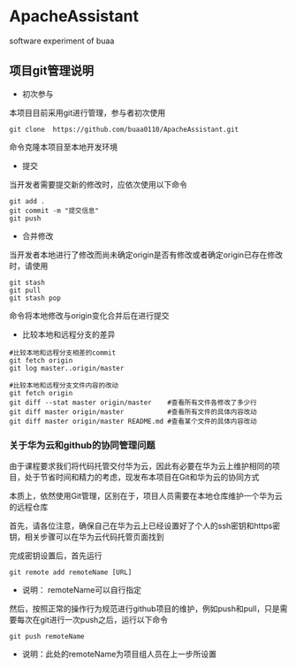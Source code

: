 # ApacheAssistant
software experiment of buaa

## 项目git管理说明

+ 初次参与

本项目目前采用git进行管理，参与者初次使用

    git clone  https://github.com/buaa0110/ApacheAssistant.git

命令克隆本项目至本地开发环境

+ 提交

当开发者需要提交新的修改时，应依次使用以下命令

    git add .
    git commit -m "提交信息"
    git push

+ 合并修改

当开发者本地进行了修改而尚未确定origin是否有修改或者确定origin已存在修改时，请使用

    git stash
    git pull
    git stash pop

命令将本地修改与origin变化合并后在进行提交

- 比较本地和远程分支的差异

```
#比较本地和远程分支相差的commit
git fetch origin
git log master..origin/master

#比较本地和远程分支文件内容的改动
git fetch origin
git diff --stat master origin/master	#查看所有文件各修改了多少行
git diff master origin/master			#查看所有文件的具体内容改动
git diff master origin/master README.md	#查看某个文件的具体内容改动
```

### 关于华为云和github的协同管理问题

由于课程要求我们将代码托管交付华为云，因此有必要在华为云上维护相同的项目，处于节省时间和精力的考虑，现发布本项目在Git和华为云的协同方式

本质上，依然使用Git管理，区别在于，项目人员需要在本地仓库维护一个华为云的远程仓库

首先，请各位注意，确保自己在华为云上已经设置好了个人的ssh密钥和https密钥，相关步骤可以在华为云代码托管页面找到

完成密钥设置后，首先运行

    git remote add remoteName [URL]

+ 说明： remoteName可以自行指定

然后，按照正常的操作行为规范进行github项目的维护，例如push和pull，只是需要每次在git进行一次push之后，运行以下命令

    git push remoteName

+ 说明：此处的remoteName为项目组人员在上一步所设置


